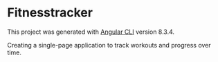 # Fitnesstracker

This project was generated with [Angular CLI](https://github.com/angular/angular-cli) version 8.3.4.

Creating a single-page application to track workouts and progress over time.

